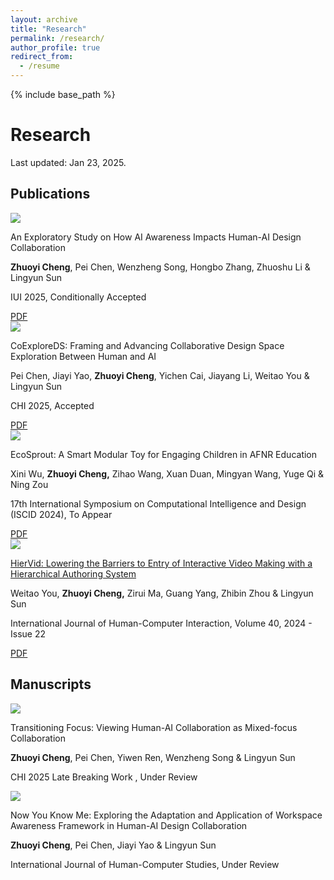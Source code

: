 ```yaml
---
layout: archive
title: "Research"
permalink: /research/
author_profile: true
redirect_from:
  - /resume
---
```


{% include base_path %}

# Research
Last updated: Jan 23, 2025.

## Publications

<div class="research-basic">
  <!-- img -->
  <div class="research-img">
    <div class="research-img-layout_box">
      <img src="{{ base_path }}/images/paper_img/IUI_25.webp">
    </div>
  </div>
  <!-- content-paper -->
  <div class="research-content">
    <div class="research-paper-title">
      <p>
        <!-- <a href="https://doi.org/10.1145/3708359.3712162"> -->
          An Exploratory Study on How AI Awareness Impacts Human-AI Design Collaboration
        <!-- </a> -->
      </p>
    </div>
    <div class="research-paper-author">
      <p>
      <strong>Zhuoyi Cheng</strong>, Pei Chen, Wenzheng Song, Hongbo Zhang, Zhuoshu Li & Lingyun Sun
      </p>
    </div>
    <div class="research-paper-venue">
      <p>
      IUI 2025, Conditionally Accepted
      </p>
    </div>
    <div class="research-paper-attachment">
      <a class="attachment-btn" href="{{ base_path }}/files/IUI.pdf">
        <i class="bi bi-file-pdf-fill"></i>
        PDF
      </a>
    </div>
  </div>
</div>
<div class="separate-section"></div>

<div class="research-basic">
  <!-- img -->
  <div class="research-img">
    <div class="research-img-layout_box">
      <img src="{{ base_path }}/images/paper_img/CHI_25.webp">
    </div>
  </div>
  <!-- content-paper -->
  <div class="research-content">
    <div class="research-paper-title">
      <p>
        <!-- <a href="https://doi.org/10.1145/3706598.3713869"> -->
          CoExploreDS: Framing and Advancing Collaborative Design Space Exploration Between Human and AI
        <!-- </a> -->
      </p>
    </div>
    <div class="research-paper-author">
      <p>
      Pei Chen, Jiayi Yao, <strong>Zhuoyi Cheng</strong>, Yichen Cai, Jiayang Li, Weitao You & Lingyun Sun
      </p>
    </div>
    <div class="research-paper-venue">
      <p>
      CHI 2025, Accepted
      </p>
    </div>
    <div class="research-paper-attachment">
      <a class="attachment-btn" href="{{ base_path }}/files/CoExploreDS.pdf">
        <i class="bi bi-file-pdf-fill"></i>
        PDF
      </a>
    </div>
  </div>
</div>
<div class="separate-section"></div>

<div class="research-basic">
  <!-- img -->
  <div class="research-img">
    <div class="research-img-layout_box">
      <img src="{{ base_path }}/images/paper_img/EcoSprout.webp">
    </div>
  </div>
  <!-- content-paper -->
  <div class="research-content">
    <div class="research-paper-title">
      <p>
        <!-- <a href="https://doi.org/10.1080/10447318.2023.2267859"> -->
        EcoSprout: A Smart Modular Toy for Engaging Children in AFNR Education
        <!-- </a> -->
      </p>
    </div>
    <div class="research-paper-author">
      <p>
      Xini Wu, <strong>Zhuoyi Cheng,</strong> Zihao Wang, Xuan Duan, Mingyan Wang, Yuge Qi & Ning Zou
      </p>
    </div>
    <div class="research-paper-venue">
      <p>
      17th International Symposium on Computational Intelligence and Design (ISCID 2024), To Appear
      </p>
    </div>
    <div class="research-paper-attachment">
      <a class="attachment-btn" href="{{ base_path }}/files/EcoSprout.pdf">
        <i class="bi bi-file-pdf-fill"></i>
        PDF
      </a>
    </div>
  </div>
</div>
<div class="separate-section"></div>

<div class="research-basic">
  <!-- img -->
  <div class="research-img">
    <div class="research-img-layout_box">
      <img src="{{ base_path }}/images/paper_img/HierVid-cover.webp">
    </div>
  </div>
  <!-- content-paper -->
  <div class="research-content">
    <div class="research-paper-title">
      <p>
        <a href="https://doi.org/10.1080/10447318.2023.2267859">
        HierVid: Lowering the Barriers to Entry of Interactive Video Making with a Hierarchical Authoring System
        </a>
      </p>
    </div>
    <div class="research-paper-author">
      <p>
      Weitao You, <strong>Zhuoyi Cheng,</strong> Zirui Ma, Guang Yang, Zhibin Zhou & Lingyun Sun
      </p>
    </div>
    <div class="research-paper-venue">
      <p>
      International Journal of Human-Computer Interaction, Volume 40, 2024 - Issue 22
      </p>
    </div>
    <div class="research-paper-attachment">
      <a class="attachment-btn" href="{{ base_path }}/files/HierVid.pdf">
        <i class="bi bi-file-pdf-fill"></i>
        PDF
      </a>
    </div>
  </div>
</div>
<!-- <div class="separate-section"></div> -->

## Manuscripts
<div class="research-basic">
  <!-- img -->
  <div class="research-img">
    <div class="research-img-layout_box">
      <img src="{{ base_path }}/images/paper_img/CHI25LBW.webp">
    </div>
  </div>
  <!-- content-paper -->
  <div class="research-content">
    <div class="research-paper-title">
      <p>
        <!-- <a href=""> -->
        Transitioning Focus: Viewing Human-AI Collaboration as Mixed-focus Collaboration
        <!-- </a> -->
      </p>
    </div>
    <div class="research-paper-author">
      <p>
      <strong>Zhuoyi Cheng</strong>, Pei Chen, Yiwen Ren, Wenzheng Song & Lingyun Sun
      </p>
    </div>
    <div class="research-paper-venue">
      <p>
      CHI 2025 Late Breaking Work , Under Review
      </p>
    </div>
    <!-- <div class="research-paper-attachment">
      <a class="attachment-btn" href="{{ base_path }}/files/HierVid.pdf">
        <i class="bi bi-file-pdf-fill"></i>
        PDF
      </a>
    </div> -->
  </div>
</div>
<div class="separate-section"></div>


<div class="research-basic">
  <!-- img -->
  <div class="research-img">
    <div class="research-img-layout_box">
      <img src="{{ base_path }}/images/paper_img/IJHCS.webp">
    </div>
  </div>
  <!-- content-paper -->
  <div class="research-content">
    <div class="research-paper-title">
      <p>
        <!-- <a href=""> -->
        Now You Know Me: Exploring the Adaptation and Application of Workspace Awareness Framework in Human-AI Design Collaboration
        <!-- </a> -->
      </p>
    </div>
    <div class="research-paper-author">
      <p>
      <strong>Zhuoyi Cheng</strong>, Pei Chen, Jiayi Yao & Lingyun Sun
      </p>
    </div>
    <div class="research-paper-venue">
      <p>
      International Journal of Human-Computer Studies, Under Review
      </p>
    </div>
    <!-- <div class="research-paper-attachment">
      <a class="attachment-btn" href="{{ base_path }}/files/HierVid.pdf">
        <i class="bi bi-file-pdf-fill"></i>
        PDF
      </a>
    </div> -->
  </div>
</div>
<!-- <div class="separate-section"></div> -->
